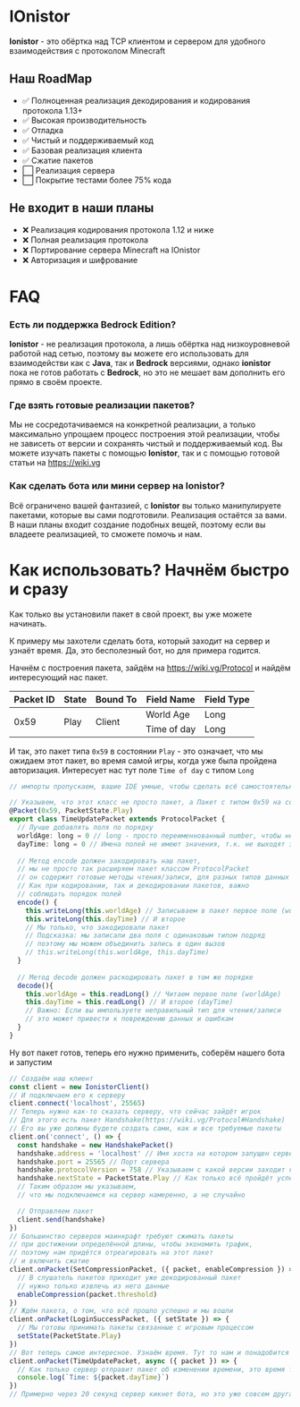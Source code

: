 # IOnistor

**Ionistor** - это обёртка над TCP клиентом и сервером для удобного взаимодействия с протоколом Minecraft

## Наш RoadMap

- ✅ Полноценная реализация декодирования и кодирования протокола 1.13+
- ✅ Высокая производительность
- ✅ Отладка
- ✅ Чистый и поддерживаемый код
- ✅ Базовая реализация клиента
- ✅ Сжатие пакетов
- ⬜️ Реализация сервера
- ⬜️ Покрытие тестами более 75% кода

## Не входит в наши планы

- ❌ Реализация кодирования протокола 1.12 и ниже
- ❌ Полная реализация протокола
- ❌ Портирование сервера Minecraft на IOnistor
- ❌ Авторизация и шифрование

# FAQ

### Есть ли поддержка **Bedrock Edition**?

**Ionistor** - не реализация протокола, а лишь обёртка над низкоуровневой работой над сетью, поэтому вы можете его
использовать для взаимодействи как с **Java**, так и **Bedrock** версиями, однако **ionistor** пока не готов работать
с **Bedrock**, но это не мешает вам дополнить его прямо в своём проекте.

### Где взять готовые реализации пакетов?

Мы не сосредотачиваемся на конкретной реализации, а только максимально упрощаем процесс построения этой реализации,
чтобы не зависеть от версии и сохранять чистый и поддерживаемый код. Вы можете изучать пакеты с помощью **Ionistor**,
так и с помощью готовой статьи на https://wiki.vg

### Как сделать бота или мини сервер на **Ionistor**?

Всё ограничено вашей фантазией, с **Ionistor** вы только манипулируете пакетами, которые вы сами подготовили. Реализация
остаётся за вами. В наши планы входит создание подобных вещей, поэтому если вы владеете реализацией, то сможете помочь и
нам.

# Как использовать? Начнём быстро и сразу

Как только вы установили пакет в свой проект, вы уже можете начинать.

К примеру мы захотели сделать бота, который заходит на сервер и узнаёт время. Да, это бесполезный бот, но для примера
годится.

Начнём с построения пакета, зайдём на https://wiki.vg/Protocol и найдём интересующий нас пакет.

<table>
  <thead>
    <th>Packet ID</th>
    <th>State</th>
    <th>Bound To</th>
    <th>Field Name</th>
    <th>Field Type</th>
  </thead>
  <tbody>
    <tr>
      <td rowspan=2>0x59</td>
      <td rowspan=2>Play</td>
      <td rowspan=2>Client</td>
      <td>World Age</td>
      <td>Long</td>
    </tr>
    <tr>
      <td>Time of day</td>
      <td>Long</td>
    </tr>
  </tbody>
</table>

И так, это пакет типа `0x59` в состоянии `Play` - это означает, что мы ожидаем этот пакет, во время самой игры, когда
уже была пройдена авторизация. Интересует нас тут поле `Time of day` с типом `Long`
```ts
// импорты пропускаем, вашие IDE умные, чтобы сделать всё самостоятельноe

// Указывем, что этот класс не просто пакет, а Пакет с типом 0x59 на состоянии Play
@Packet(0x59, PacketState.Play)
export class TimeUpdatePacket extends ProtocolPacket {
  // Лучше добавлять поля по порядку
  worldAge: long = 0 // long - просто переименнованный number, чтобы не забыть, что это long
  dayTime: long = 0 // Имена полей не имеют значения, т.к. не выходят за границы вашего проекта
  
  // Метод encode должен закодировать наш пакет,
  // мы не просто так расширяем пакет классом ProtocolPacket
  // он содержит готовые методы чтения/записи, для разных типов данных
  // Как при кодировании, так и декодировании пакетов, важно
  // соблюдать порядок полей
  encode() {
    this.writeLong(this.worldAge) // Записываем в пакет первое поле (worldAge)
    this.writeLong(this.dayTime) // И второе
    // Мы только, что закодировали пакет
    // Подсказка: мы записали два поля с одинаковым типом подряд
    // поэтому мы можем объединить запись в один вызов
    // this.writeLong(this.worldAge, this.dayTime)
  }
  
  // Метод decode должен раскодировать пакет в том же порядке
  decode(){
    this.worldAge = this.readLong() // Читаем первое поле (worldAge)
    this.dayTime = this.readLong() // И второе (dayTime)
    // Важно: Если вы импользуете неправильный тип для чтения/записи
    // это может привести к повреждению данных и ошибкам
  }
}
```
Ну вот пакет готов, теперь его нужно применить, соберём нашего бота и запустим

```ts
// Создаём наш клиент
const client = new IonistorClient()
// И подключаем его к серверу
client.connect('localhost', 25565)
// Теперь нужно как-то сказать серверу, что сейчас зайдёт игрок
// Для этого есть пакет Handshake(https://wiki.vg/Protocol#Handshake)
// Его вы уже должны будете создать сами, как и все требуемые пакеты
client.on('connect', () => {
  const handshake = new HandshakePacket()
  handshake.address = 'localhost' // Имя хоста на котором запущен сервер
  handshake.port = 25565 // Порт сервера
  handshake.protocolVersion = 758 // Указываем с какой версии заходит клиент (1.18.2)
  handshake.nextState = PacketState.Play // Как только всё пройдёт успешно, сервер переведёт нас в режим игры
  // Таким образом мы указываем,
  // что мы подключаемся на сервер намеренно, а не случайно

  // Отправляем пакет
  client.send(handshake)
})
// Большинство серверов маинкрафт требуют сжимать пакеты
// при достижении определённой длины, чтобы экономить трафик,
// поэтому нам придётся отреагировать на этот пакет
// и включить сжатие
client.onPacket(SetCompressionPacket, ({ packet, enableCompression }) => {
  // В слушатель пакетов приходит уже декодированный пакет
  // нужно только извлечь из него данные
  enableCompression(packet.threshold)
})
// Ждём пакета, о том, что всё прошло успешно и мы вошли
client.onPacket(LoginSuccessPacket, ({ setState }) => {
  // Мы готовы принимать пакеты связанные с игровым процессом
  setState(PacketState.Play)
})
// Вот теперь самое интересное. Узнаём время. Тут то нам и понадобится главный пакет
client.onPacket(TimeUpdatePacket, async ({ packet }) => {
  // Как только сервер отправит пакет об изменении времени, это время тутже отобразится в консоли
  console.log(`Time: ${packet.dayTime}`)
})
// Примерно через 20 секунд сервер кикнет бота, но это уже совсем другая история (см. wiki.vg)
```
